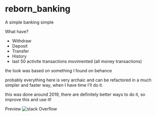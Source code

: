 # reborn_banking
A simple banking simple

What have?
  - Withdraw
  - Deposit
  - Transfer
  - History 
  - last 50 activite transactions movimented (all money transactions)

the look was based on something I found on behance

probably everything here is very archaic and can be refactored in a much simpler and faster way, when I have time I'll do it.

this was done around 2019, there are definitely better ways to do it, so improve this and use it!


Preview
![stack Overflow](https://media.discordapp.net/attachments/492567408557555712/880492566712295434/unknown.png?width=1193&height=671)
